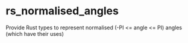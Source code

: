 # rs_normalised_angles
Provide Rust types to represent normalised (-PI &lt;= angle &lt;= PI) angles (which have their uses)
